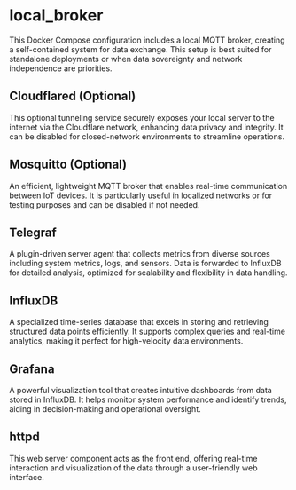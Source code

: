 # local_broker

This Docker Compose configuration includes a local MQTT broker, creating a self-contained system for data exchange. This setup is best suited for standalone deployments or when data sovereignty and network independence are priorities.

## Cloudflared (Optional)

This optional tunneling service securely exposes your local server to the internet via the Cloudflare network, enhancing data privacy and integrity. It can be disabled for closed-network environments to streamline operations.

## Mosquitto (Optional)

An efficient, lightweight MQTT broker that enables real-time communication between IoT devices. It is particularly useful in localized networks or for testing purposes and can be disabled if not needed.

## Telegraf

A plugin-driven server agent that collects metrics from diverse sources including system metrics, logs, and sensors. Data is forwarded to InfluxDB for detailed analysis, optimized for scalability and flexibility in data handling.

## InfluxDB

A specialized time-series database that excels in storing and retrieving structured data points efficiently. It supports complex queries and real-time analytics, making it perfect for high-velocity data environments.

## Grafana

A powerful visualization tool that creates intuitive dashboards from data stored in InfluxDB. It helps monitor system performance and identify trends, aiding in decision-making and operational oversight.

## httpd

This web server component acts as the front end, offering real-time interaction and visualization of the data through a user-friendly web interface.